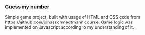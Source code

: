 <h3>Guess my number</h3> 
Simple game project, built with usage of HTML and CSS code from 
https://github.com/jonasschmedtmann course.
Game logic was implemented on Javascript according to my understanding of it.
</br>